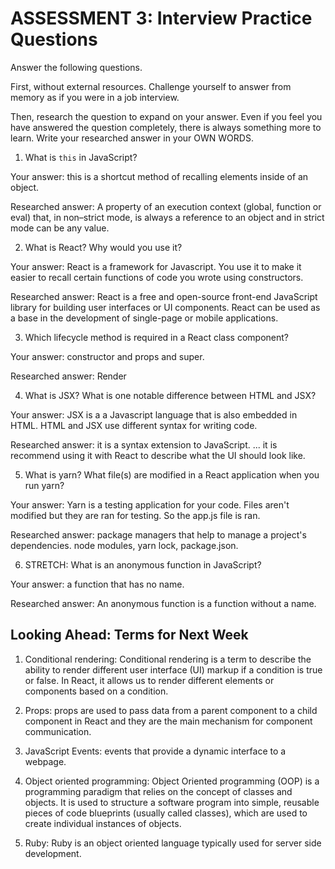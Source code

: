 # ASSESSMENT 3: Interview Practice Questions

Answer the following questions.

First, without external resources. Challenge yourself to answer from memory as if you were in a job interview.

Then, research the question to expand on your answer. Even if you feel you have answered the question completely, there is always something more to learn. Write your researched answer in your OWN WORDS.


1. What is `this` in JavaScript?

  Your answer: this is a shortcut method of recalling elements inside of an object.

  Researched answer: A property of an execution context (global, function or eval) that, in non–strict mode, is always a reference to an object and in strict mode can be any value.
  



2. What is React? Why would you use it?

  Your answer: React is a framework for Javascript. You use it to make it easier to recall certain functions of code you wrote using constructors.

  Researched answer: React is a free and open-source front-end JavaScript library for building user interfaces or UI components. React can be used as a base in the development of single-page or mobile applications.



3. Which lifecycle method is required in a React class component?

  Your answer: constructor and props and super.

  Researched answer: Render



4. What is JSX? What is one notable difference between HTML and JSX?

  Your answer: JSX is a a Javascript language that is also embedded in HTML. HTML and JSX use different syntax for writing code.

  Researched answer:  it is a syntax extension to JavaScript. ... it is recommend using it with React to describe what the UI should look like.



5. What is yarn? What file(s) are modified in a React application when you run yarn?

  Your answer: Yarn is a testing application for your code.  Files aren't modified but they are ran for testing. So the app.js file is ran.

  Researched answer: package managers that help to manage a project's dependencies. node modules, yarn lock, package.json.



6. STRETCH: What is an anonymous function in JavaScript?

  Your answer: a function that has no name.

  Researched answer: An anonymous function is a function without a name.


## Looking Ahead: Terms for Next Week

1. Conditional rendering: Conditional rendering is a term to describe the ability to render different user interface (UI) markup if a condition is true or false. In React, it allows us to render different elements or components based on a condition. 

2. Props: props are used to pass data from a parent component to a child component in React and they are the main mechanism for component communication.

3. JavaScript Events: events that provide a dynamic interface to a webpage.

4. Object oriented programming: Object Oriented programming (OOP) is a programming paradigm that relies on the concept of classes and objects. It is used to structure a software program into simple, reusable pieces of code blueprints (usually called classes), which are used to create individual instances of objects.

5. Ruby: Ruby is an object oriented language typically used for server side development. 
